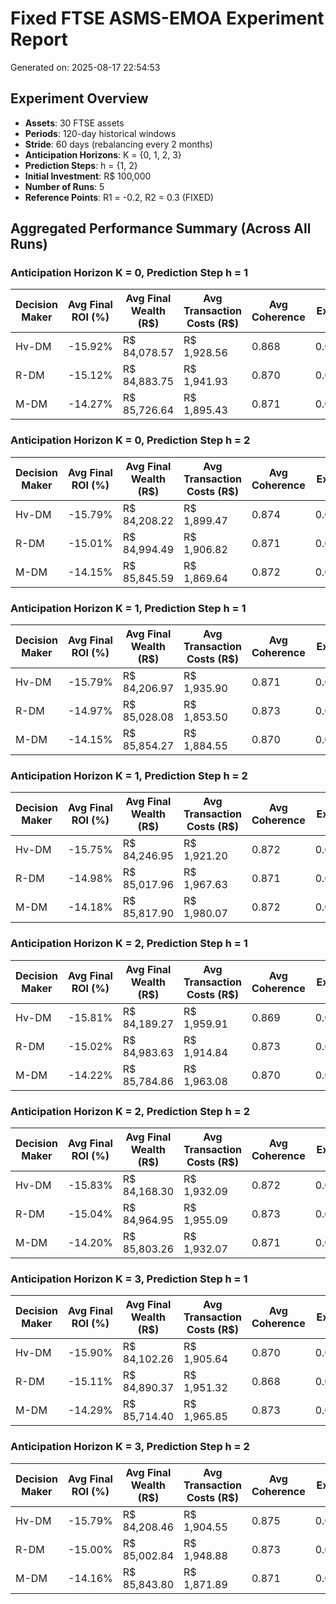 # Fixed FTSE ASMS-EMOA Experiment Report
Generated on: 2025-08-17 22:54:53

## Experiment Overview

- **Assets**: 30 FTSE assets
- **Periods**: 120-day historical windows
- **Stride**: 60 days (rebalancing every 2 months)
- **Anticipation Horizons**: K = {0, 1, 2, 3}
- **Prediction Steps**: h = {1, 2}
- **Initial Investment**: R$ 100,000
- **Number of Runs**: 5
- **Reference Points**: R1 = -0.2, R2 = 0.3 (FIXED)

## Aggregated Performance Summary (Across All Runs)

### Anticipation Horizon K = 0, Prediction Step h = 1

| Decision Maker | Avg Final ROI (%) | Avg Final Wealth (R$) | Avg Transaction Costs (R$) | Avg Coherence | Avg Expected HV |
|----------------|-------------------|----------------------|---------------------------|---------------|-----------------|
| Hv-DM | -15.92% | R$ 84,078.57 | R$ 1,928.56 | 0.868 | 0.002748 |
| R-DM | -15.12% | R$ 84,883.75 | R$ 1,941.93 | 0.870 | 0.001033 |
| M-DM | -14.27% | R$ 85,726.64 | R$ 1,895.43 | 0.871 | 0.001000 |

### Anticipation Horizon K = 0, Prediction Step h = 2

| Decision Maker | Avg Final ROI (%) | Avg Final Wealth (R$) | Avg Transaction Costs (R$) | Avg Coherence | Avg Expected HV |
|----------------|-------------------|----------------------|---------------------------|---------------|-----------------|
| Hv-DM | -15.79% | R$ 84,208.22 | R$ 1,899.47 | 0.874 | 0.002523 |
| R-DM | -15.01% | R$ 84,994.49 | R$ 1,906.82 | 0.871 | 0.001019 |
| M-DM | -14.15% | R$ 85,845.59 | R$ 1,869.64 | 0.872 | 0.001000 |

### Anticipation Horizon K = 1, Prediction Step h = 1

| Decision Maker | Avg Final ROI (%) | Avg Final Wealth (R$) | Avg Transaction Costs (R$) | Avg Coherence | Avg Expected HV |
|----------------|-------------------|----------------------|---------------------------|---------------|-----------------|
| Hv-DM | -15.79% | R$ 84,206.97 | R$ 1,935.90 | 0.871 | 0.002759 |
| R-DM | -14.97% | R$ 85,028.08 | R$ 1,853.50 | 0.873 | 0.001054 |
| M-DM | -14.15% | R$ 85,854.27 | R$ 1,884.55 | 0.870 | 0.001000 |

### Anticipation Horizon K = 1, Prediction Step h = 2

| Decision Maker | Avg Final ROI (%) | Avg Final Wealth (R$) | Avg Transaction Costs (R$) | Avg Coherence | Avg Expected HV |
|----------------|-------------------|----------------------|---------------------------|---------------|-----------------|
| Hv-DM | -15.75% | R$ 84,246.95 | R$ 1,921.20 | 0.872 | 0.002541 |
| R-DM | -14.98% | R$ 85,017.96 | R$ 1,967.63 | 0.871 | 0.001009 |
| M-DM | -14.18% | R$ 85,817.90 | R$ 1,980.07 | 0.872 | 0.001000 |

### Anticipation Horizon K = 2, Prediction Step h = 1

| Decision Maker | Avg Final ROI (%) | Avg Final Wealth (R$) | Avg Transaction Costs (R$) | Avg Coherence | Avg Expected HV |
|----------------|-------------------|----------------------|---------------------------|---------------|-----------------|
| Hv-DM | -15.81% | R$ 84,189.27 | R$ 1,959.91 | 0.869 | 0.002791 |
| R-DM | -15.02% | R$ 84,983.63 | R$ 1,914.84 | 0.873 | 0.001033 |
| M-DM | -14.22% | R$ 85,784.86 | R$ 1,963.08 | 0.870 | 0.001000 |

### Anticipation Horizon K = 2, Prediction Step h = 2

| Decision Maker | Avg Final ROI (%) | Avg Final Wealth (R$) | Avg Transaction Costs (R$) | Avg Coherence | Avg Expected HV |
|----------------|-------------------|----------------------|---------------------------|---------------|-----------------|
| Hv-DM | -15.83% | R$ 84,168.30 | R$ 1,932.09 | 0.872 | 0.002541 |
| R-DM | -15.04% | R$ 84,964.95 | R$ 1,955.09 | 0.873 | 0.001010 |
| M-DM | -14.20% | R$ 85,803.26 | R$ 1,932.07 | 0.871 | 0.001000 |

### Anticipation Horizon K = 3, Prediction Step h = 1

| Decision Maker | Avg Final ROI (%) | Avg Final Wealth (R$) | Avg Transaction Costs (R$) | Avg Coherence | Avg Expected HV |
|----------------|-------------------|----------------------|---------------------------|---------------|-----------------|
| Hv-DM | -15.90% | R$ 84,102.26 | R$ 1,905.64 | 0.870 | 0.002749 |
| R-DM | -15.11% | R$ 84,890.37 | R$ 1,951.32 | 0.868 | 0.001033 |
| M-DM | -14.29% | R$ 85,714.40 | R$ 1,965.85 | 0.873 | 0.001000 |

### Anticipation Horizon K = 3, Prediction Step h = 2

| Decision Maker | Avg Final ROI (%) | Avg Final Wealth (R$) | Avg Transaction Costs (R$) | Avg Coherence | Avg Expected HV |
|----------------|-------------------|----------------------|---------------------------|---------------|-----------------|
| Hv-DM | -15.79% | R$ 84,208.46 | R$ 1,904.55 | 0.875 | 0.002541 |
| R-DM | -15.00% | R$ 85,002.84 | R$ 1,948.88 | 0.873 | 0.001000 |
| M-DM | -14.16% | R$ 85,843.80 | R$ 1,871.89 | 0.871 | 0.001000 |
